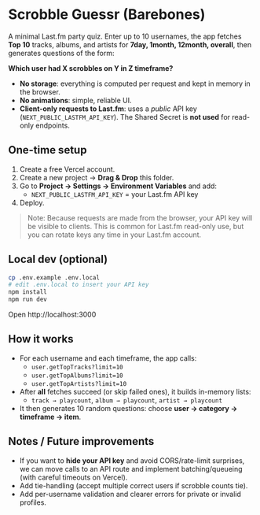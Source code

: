 # Scrobble Guessr (Barebones)

A minimal Last.fm party quiz. Enter up to 10 usernames, the app fetches **Top 10** tracks, albums, and artists for **7day, 1month, 12month, overall**, then generates questions of the form:

**Which user had X scrobbles on Y in Z timeframe?**

- **No storage**: everything is computed per request and kept in memory in the browser.
- **No animations**: simple, reliable UI.
- **Client-only requests to Last.fm**: uses a _public_ API key (`NEXT_PUBLIC_LASTFM_API_KEY`). The Shared Secret is **not used** for read-only endpoints.

## One-time setup

1. Create a free Vercel account.
2. Create a new project → **Drag & Drop** this folder.
3. Go to **Project → Settings → Environment Variables** and add:
   - `NEXT_PUBLIC_LASTFM_API_KEY` = your Last.fm API key
4. Deploy.

> Note: Because requests are made from the browser, your API key will be visible to clients. This is common for Last.fm read-only use, but you can rotate keys any time in your Last.fm account.

## Local dev (optional)

```bash
cp .env.example .env.local
# edit .env.local to insert your API key
npm install
npm run dev
```

Open http://localhost:3000

## How it works

- For each username and each timeframe, the app calls:
  - `user.getTopTracks?limit=10`
  - `user.getTopAlbums?limit=10`
  - `user.getTopArtists?limit=10`
- After **all** fetches succeed (or skip failed ones), it builds in-memory lists:
  - `track → playcount`, `album → playcount`, `artist → playcount`
- It then generates 10 random questions: choose **user → category → timeframe → item**.

## Notes / Future improvements

- If you want to **hide your API key** and avoid CORS/rate-limit surprises, we can move calls to an API route and implement batching/queueing (with careful timeouts on Vercel).
- Add tie-handling (accept multiple correct users if scrobble counts tie).
- Add per-username validation and clearer errors for private or invalid profiles.
